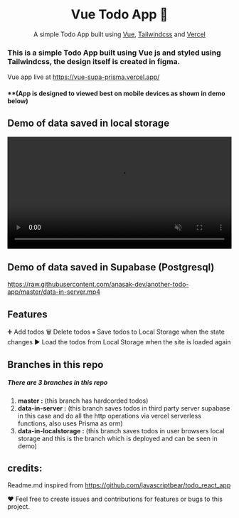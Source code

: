 <h1 align="center">Vue Todo App  📝</h1>  
<p align="center">
 A simple Todo App built using <a href="https://vuejs.org/">Vue</a>, <a href="https://tailwindcss/">Tailwindcss</a> and <a href="https://vercel.com/">Vercel </a>
</p>

### This is a simple Todo App built using Vue js and styled using Tailwindcss, the design itself is created in figma.

Vue app live at https://vue-supa-prisma.vercel.app/
#### **(App is designed to viewed best on mobile devices as shown in demo below)

## Demo of data saved in local storage
<video src="https://raw.githubusercontent.com/anasak-dev/another-todo-app/master/data-in-localstorage.mp4" width="100%" muted autoplay></video>

## Demo of data saved in Supabase (Postgresql)

https://raw.githubusercontent.com/anasak-dev/another-todo-app/master/data-in-server.mp4


## Features

➕ Add todos
🗑️ Delete todos
⏸ Save todos to Local Storage when the state changes
▶️ Load the todos from Local Storage when the site is loaded again

## Branches in this repo

##### There are 3 branches in this repo
1) <strong>master :</strong>  (this branch has hardcorded todos)
2) <strong>data-in-server :</strong>  (this branch saves todos in third party server
supabase in this case and do all the http operations via vercel serverless functions, also uses Prisma as orm)
3) <strong>data-in-localstorage :</strong>  (this branch saves todos in user browsers local storage and this is the branch which is deployed and can be seen in demo)

## credits:
Readme.md inspired from https://github.com/javascriptbear/todo_react_app

❤️ Feel free to create issues and contributions for features or bugs to this project.
